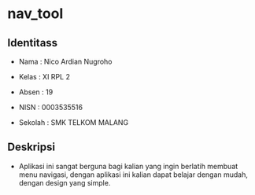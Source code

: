 # nav_tool

## Identitass
+ Nama          : Nico Ardian Nugroho
- Kelas         : XI RPL 2
+ Absen         : 19
- NISN          : 0003535516
+ Sekolah       : SMK TELKOM MALANG

## Deskripsi

+ Aplikasi ini sangat berguna bagi kalian yang ingin berlatih membuat menu navigasi, dengan aplikasi ini kalian dapat belajar dengan mudah, dengan design yang simple. 
